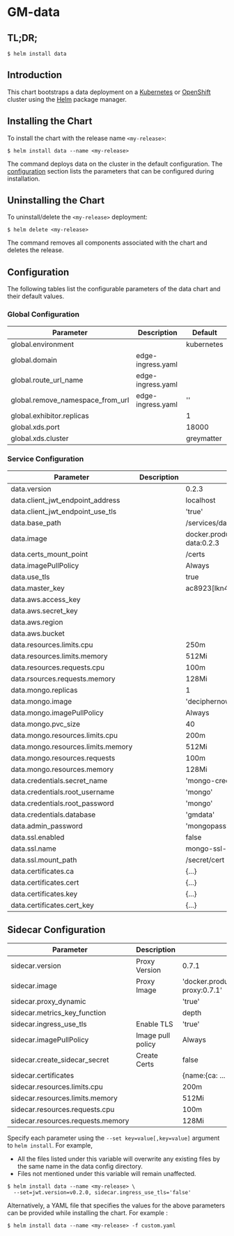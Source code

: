 # GM-data

## TL;DR;

```console
$ helm install data
```

## Introduction

This chart bootstraps a data deployment on a [Kubernetes](http://kubernetes.io) or [OpenShift](https://www.openshift.com/) cluster using the [Helm](https://helm.sh) package manager.

## Installing the Chart

To install the chart with the release name `<my-release>`:

```console
$ helm install data --name <my-release>
```

The command deploys data on the cluster in the default configuration. The [configuration](#configuration) section lists the parameters that can be configured during installation.

## Uninstalling the Chart

To uninstall/delete the `<my-release>` deployment:

```console
$ helm delete <my-release>
```

The command removes all components associated with the chart and deletes the release.

## Configuration

The following tables list the configurable parameters of the data chart and their default values.

### Global Configuration

| Parameter                        | Description       | Default    |
| -------------------------------- | ----------------- | ---------- |
| global.environment               |                   | kubernetes |
| global.domain                    | edge-ingress.yaml |            |
| global.route_url_name            | edge-ingress.yaml |            |
| global.remove_namespace_from_url | edge-ingress.yaml | ''         |
| global.exhibitor.replicas        |                   | 1          |
| global.xds.port                  |                   | 18000      |
| global.xds.cluster               |                   | greymatter |

### Service Configuration

| Parameter                          | Description | Default                                                     |
| ---------------------------------- | ----------- | ----------------------------------------------------------- |
| data.version                       |             | 0.2.3                                                       |
| data.client_jwt_endpoint_address   |             | localhost                                                   |
| data.client_jwt_endpoint_use_tls   |             | 'true'                                                      |
| data.base_path                     |             | /services/data/0.2.3                                        |
| data.image                         |             | docker.production.deciphernow.com/deciphernow/gm-data:0.2.3 |
| data.certs_mount_point             |             | /certs                                                      |
| data.imagePullPolicy               |             | Always                                                      |
| data.use_tls                       |             | true                                                        |
| data.master_key                    |             | ac8923[lkn43589vi23kl4rfgv0ws                               |
| data.aws.access_key                |             |                                                             |
| data.aws.secret_key                |             |                                                             |
| data.aws.region                    |             |                                                             |
| data.aws.bucket                    |             |                                                             |
| data.resources.limits.cpu          |             | 250m                                                        |
| data.resources.limits.memory       |             | 512Mi                                                       |
| data.resources.requests.cpu        |             | 100m                                                        |
| data.rsources.requests.memory      |             | 128Mi                                                       |
| data.mongo.replicas                |             | 1                                                           |
| data.mongo.image                   |             | 'deciphernow/mongo:4.0.3'                                   |
| data.mongo.imagePullPolicy         |             | Always                                                      |
| data.mongo.pvc_size                |             | 40                                                          |
| data.mongo.resources.limits.cpu    |             | 200m                                                        |
| data.mongo.resources.limits.memory |             | 512Mi                                                       |
| data.mongo.resources.requests      |             | 100m                                                        |
| data.mongo.resources.memory        |             | 128Mi                                                       |
| data.credentials.secret_name       |             | 'mongo-credentials'                                         |
| data.credentials.root_username     |             | 'mongo'                                                     |
| data.credentials.root_password     |             | 'mongo'                                                     |
| data.credentials.database          |             | 'gmdata'                                                    |
| data.admin_password                |             | 'mongopassword'                                             |
| data.ssl.enabled                   |             | false                                                       |
| data.ssl.name                      |             | mongo-ssl-certs                                             |
| data.ssl.mount_path                |             | /secret/cert                                                |
| data.certificates.ca               |             | {...}                                                       |
| data.certificates.cert             |             | {...}                                                       |
| data.certificates.key              |             | {...}                                                       |
| data.certificates.cert_key         |             | {...}                                                       |

## Sidecar Configuration

| Parameter                         | Description       | Default                                                        |
| --------------------------------- | ----------------- | -------------------------------------------------------------- |
| sidecar.version                   | Proxy Version     | 0.7.1                                                          |
| sidecar.image                     | Proxy Image       | 'docker.production.deciphernow.com/deciphernow/gm-proxy:0.7.1' |
| sidecar.proxy_dynamic             |                   | 'true'                                                         |
| sidecar.metrics_key_function      |                   | depth                                                          |
| sidecar.ingress_use_tls           | Enable TLS        | 'true'                                                         |
| sidecar.imagePullPolicy           | Image pull policy | Always                                                         |
| sidecar.create_sidecar_secret     | Create Certs      | false                                                          |
| sidecar.certificates              |                   | {name:{ca: ... , cert: ... , key ...}}                         |
| sidecar.resources.limits.cpu      |                   | 200m                                                           |
| sidecar.resources.limits.memory   |                   | 512Mi                                                          |
| sidecar.resources.requests.cpu    |                   | 100m                                                           |
| sidecar.resources.requests.memory |                   | 128Mi                                                          |

Specify each parameter using the `--set key=value[,key=value]` argument to `helm install`. For example,

- All the files listed under this variable will overwrite any existing files by the same name in the data config directory.
- Files not mentioned under this variable will remain unaffected.

```console
$ helm install data --name <my-release> \
  --set=jwt.version=v0.2.0, sidecar.ingress_use_tls='false'
```

Alternatively, a YAML file that specifies the values for the above parameters can be provided while installing the chart. For example :

```console
$ helm install data --name <my-release> -f custom.yaml
```
